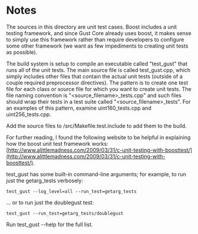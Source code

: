 # Notes
The sources in this directory are unit test cases.  Boost includes a
unit testing framework, and since Gust Core already uses boost, it makes
sense to simply use this framework rather than require developers to
configure some other framework (we want as few impediments to creating
unit tests as possible).

The build system is setup to compile an executable called "test_gust"
that runs all of the unit tests.  The main source file is called
test_gust.cpp, which simply includes other files that contain the
actual unit tests (outside of a couple required preprocessor
directives).  The pattern is to create one test file for each class or
source file for which you want to create unit tests.  The file naming
convention is "<source_filename>_tests.cpp" and such files should wrap
their tests in a test suite called "<source_filename>_tests".  For an
examples of this pattern, examine uint160_tests.cpp and
uint256_tests.cpp.

Add the source files to /src/Makefile.test.include to add them to the build.

For further reading, I found the following website to be helpful in
explaining how the boost unit test framework works:
[http://www.alittlemadness.com/2009/03/31/c-unit-testing-with-boosttest/](http://www.alittlemadness.com/2009/03/31/c-unit-testing-with-boosttest/).

test_gust has some built-in command-line arguments; for
example, to run just the getarg_tests verbosely:

    test_gust --log_level=all --run_test=getarg_tests

... or to run just the doublegust test:

    test_gust --run_test=getarg_tests/doublegust

Run  test_gust --help   for the full list.

